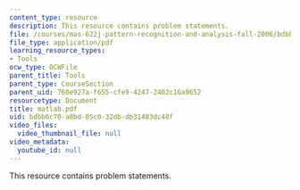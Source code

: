 ```yaml
---
content_type: resource
description: This resource contains problem statements.
file: /courses/mas-622j-pattern-recognition-and-analysis-fall-2006/bdbb6c70a8bd05c032dbdb31483dc48f_matlab.pdf
file_type: application/pdf
learning_resource_types:
- Tools
ocw_type: OCWFile
parent_title: Tools
parent_type: CourseSection
parent_uid: 760e927a-f655-cfe9-4247-2402c16a9652
resourcetype: Document
title: matlab.pdf
uid: bdbb6c70-a8bd-05c0-32db-db31483dc48f
video_files:
  video_thumbnail_file: null
video_metadata:
  youtube_id: null
---
```

This resource contains problem statements.

